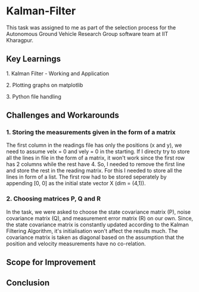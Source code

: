 # Kalman-Filter
This task was assigned to me as part of the selection process for the Autonomous Ground Vehicle Research Group software team at IIT Kharagpur.
## Key Learnings
<p> 1. Kalman Filter - Working and Application </p>
<p> 2. Plotting graphs on matplotlib </p>
<p> 3. Python file handling </p>

## Challenges and Workarounds
### 1. Storing the measurements given in the form of a matrix
The first column in the readings file has only the positions (x and y), we need to assume velx = 0 and vely = 0 in the starting. 
If I directy try to store all the lines in file in the form of a matrix, it won't work since the first row has 2 columns while the rest have 4.
So, I needed to remove the first line and store the rest in the reading matrix. For this I needed to store all the lines in form of a list. 
The first row had to be stored seperately by appending [0, 0] as the initial state vector X (dim = (4,1)).
### 2. Choosing matrices P, Q and R
In the task, we were asked to choose the state covariance matrix (P), noise covariance matrix (Q), and measurement error matrix (R) on our own. 
Since, the state covariance matrix is constantly updated according to the Kalman Filtering Algorithm, it's initialisation won't affect the results much. 
The covariance matrix is taken as diagonal based on the assumption that the position and velocity measurements have no co-relation.  


## Scope for Improvement
## Conclusion

